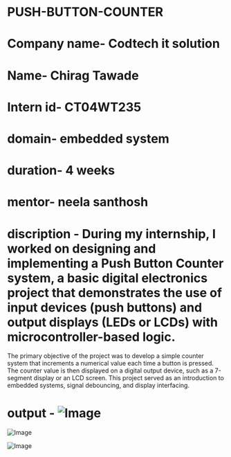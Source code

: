 # PUSH-BUTTON-COUNTER
# Company name- Codtech it solution
# Name- Chirag Tawade
# Intern id- CT04WT235
# domain- embedded system
# duration- 4 weeks
# mentor- neela santhosh
# discription - During my internship, I worked on designing and implementing a Push Button Counter system, a basic digital electronics project that demonstrates the use of input devices (push buttons) and output displays (LEDs or LCDs) with microcontroller-based logic.

The primary objective of the project was to develop a simple counter system that increments a numerical value each time a button is pressed. The counter value is then displayed on a digital output device, such as a 7-segment display or an LCD screen. This project served as an introduction to embedded systems, signal debouncing, and display interfacing.
# output - ![Image](https://github.com/user-attachments/assets/8128ba87-8c88-49c3-9431-4ee3d588daaa)

![Image](https://github.com/user-attachments/assets/c2672f39-a9a8-4006-a453-0811f9ae8105)

![Image](https://github.com/user-attachments/assets/0d8fc169-6c58-4a53-a890-27ade73917d6)
